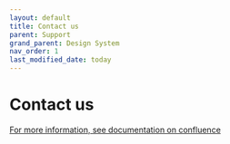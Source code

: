 ```yaml
---
layout: default
title: Contact us
parent: Support
grand_parent: Design System
nav_order: 1
last_modified_date: today
---
```


# Contact us

[For more information, see documentation on confluence]()
